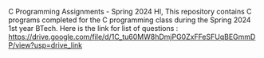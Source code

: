 C Programming Assignments - Spring 2024
HI, This repository contains C programs completed for the C programming class during the Spring 2024 1st year BTech.
Here is the link for list of questions : https://drive.google.com/file/d/1C_tu60MW8hDmjPG0ZxFFeSFUqBEGmmDP/view?usp=drive_link
